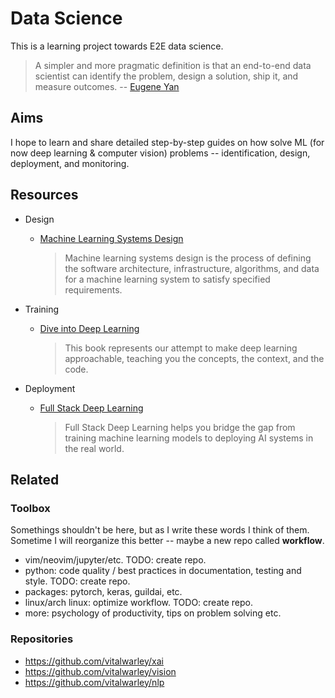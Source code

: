 # Data Science

This is a learning project towards E2E data science. 

> A simpler and more pragmatic definition is that an end-to-end data scientist can identify the problem, design a solution, ship it, and measure outcomes. -- [Eugene Yan](https://applyingml.com/resources/end-to-end/)

## Aims

I hope to learn and share detailed step-by-step guides on how solve ML (for now deep learning & computer vision) problems -- identification, design, deployment, and monitoring. 

## Resources

- Design
  - [Machine Learning Systems Design](https://huyenchip.com/machine-learning-systems-design/toc.html)

    > Machine learning systems design is the process of defining the software architecture, infrastructure, algorithms, and data for a machine learning system to satisfy specified requirements.

- Training
  - [Dive into Deep Learning](https://d2l.ai/)

    > This book represents our attempt to make deep learning approachable, teaching you the concepts, the context, and the code.


- Deployment
  - [Full Stack Deep Learning](https://fall2019.fullstackdeeplearning.com/)

    > Full Stack Deep Learning helps you bridge the gap from training machine learning models to deploying AI systems in the real world.

## Related

### Toolbox

Somethings shouldn't be here, but as I write these words I think of them. Sometime I will reorganize this better -- maybe a new repo called **workflow**.

- vim/neovim/jupyter/etc. TODO: create repo.
- python: code quality / best practices in documentation, testing and style. TODO: create repo.
- packages: pytorch, keras, guildai, etc.
- linux/arch linux: optimize workflow. TODO: create repo.
- more: psychology of productivity, tips on problem solving etc.


### Repositories

- https://github.com/vitalwarley/xai
- https://github.com/vitalwarley/vision
- https://github.com/vitalwarley/nlp

